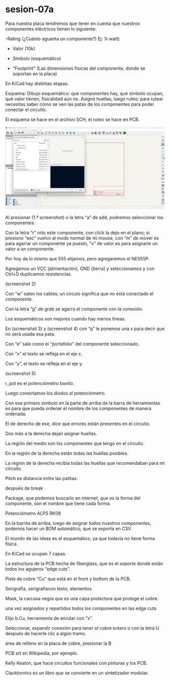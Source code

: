 # sesion-07a
Para nuestra placa tendremos que tener en cuenta que nuestros componentes eléctricos tienen lo siguiente:

-Rating (¿Cuánto aguanta un componente?) Ej: ¼ watt)

- Valor (10k)

- Símbolo (esquemático)

- “Footprint” (Las dimensiones físicas del componente, donde se soportan en la placa)



En KiCad hay distintas etapas.

Esquema: Dibujo esquemático: qué componentes hay, qué símbolo ocupan, qué valor tienen, fisicalidad aún no.
Asignó huellas, luego ruteo; para rutear necesitas saber cómo se ven las patas de los componentes para poder conectar el circuito.

El esquema se hace en el archivo SCH, el ruteo se hace en PCB.

![1ra screenshot](21-SebastianSaez1003/sesion-07a/7a_Screenshot_1.png)

Al presionar (1.ª screenshot) o la letra “a” de add, podremos seleccionar los componentes.

Con la letra “r” roto este componente, con click la dejo en el plano; si presiono “esc” vuelvo al modo normal de mi mouse, con “m” de mover es para agarrar un componente ya puesto, “v” de valor es para asignarle un valor a un componente.

Por hoy da lo mismo que 555 elijamos, pero agregaremos el NE555P.

Agregamos un VCC (alimentación), GND (tierra) y seleccionamos y con Ctrl+D duplicamos resistencias.

(screenshot 2)



Con “w” salen los cables; un círculo significa que no está conectado el componente.

Con la letra “g” de grab se agarra el componente con la conexión.

Los esquemáticos son mejores cuando hay menos líneas.

En (screenshot 3) y (screenshot 4) con “q” le ponemos una x para decir que no será usada esa pata.




Con “e” sale como el “portafolio” del componente seleccionado. 




Con “x” el texto se refleja en el eje x.

Con “y”, el texto se refleja en el eje y.

(screenshot 5)




r_pot es el potenciómetro bonito.




Luego conectamos los diodos al potenciómetro.

Con ese primero símbolo en la parte de arriba de la barra de herramientas es para que pueda ordenar el nombre de los componentes de manera ordenada.

El de derecho de ese, dice que errores están presentes en el circuito.




Dos más a la derecha dejan asignar huellas.

La región del medio son los componentes que tengo en el circuito.

En la región de la derecha están todas las huellas posibles.

La región de la derecha recibía todas las huellas que recomendaban para mi circuito.





Pitch es distancia entre las patitas.






después de break

Package, que podemos buscarlo en internet, que es la forma del componente, son el nombre que tiene cada forma.

Potenciómetro ALPS RK09




En la barrita de arriba, luego de asignar todos nuestros componentes, podemos hacer un BOM automático, que se exporta en CSV.




El mundo de las ideas es el esquemático, ya que todavía no tiene forma física.




En KiCad se ocupan 7 capas.





La estructura de la PCB hecha de fiberglass, que es el soporte donde están todos los agujeros “edge cuts”. 



Pista de cobre “Cu” que está en el front y bottom de la PCB.



Serigrafía, serigrafíacon texto, elementos



Mask, la carcasa negra que es una capa protectora que protege el cobre.




una vez asignados y repartidos todos los componentes en las edge cuts




Elijo b.Cu, herramienta de enrutar con “x”.

Seleccionar, expandir conexión para tener el cobre entero o con la letra U después de hacerle clic a algún tramo.




área de relleno en la placa de cobre, presionar la B




PCB art en Wikipedia, por ejemplo.

Kelly Keaton, que hace circuitos funcionales con pinturas y los PCB.

Clacktornics es un libro que se convierte en un sintetizador modular.
